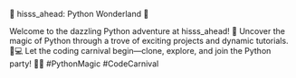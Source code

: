 🐍 hisss_ahead: Python Wonderland 🚀

Welcome to the dazzling Python adventure at hisss_ahead! 🌟 Uncover the magic of Python through a trove of exciting projects and dynamic tutorials. 🎩💻 Let the coding carnival begin—clone, explore, and join the Python party! 🎉🐍 #PythonMagic #CodeCarnival
